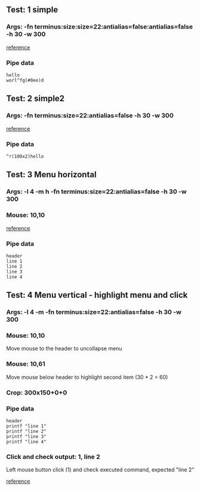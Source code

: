 ## Test: 1 simple

### Args: -fn terminus:size:size=22:antialias=false:antialias=false -h 30 -w 300

[reference](./integration-tests/reference_01.gif)

### Pipe data


```
hello
worl^fg(#0ee)d
```

## Test: 2 simple2

### Args: -fn terminus:size=22:antialias=false -h 30 -w 300

[reference](./integration-tests/reference_02.gif)

### Pipe data

```
^r(100x2)hello
```

## Test: 3 Menu horizontal

### Args: -l 4 -m h -fn terminus:size=22:antialias=false -h 30 -w 300

### Mouse: 10,10

[reference](./integration-tests/reference_03-menu-horizontal-open-popup.gif)
### Pipe data

```
header
line 1
line 2
line 3
line 4
```

## Test: 4 Menu vertical - highlight menu and click

### Args: -l 4 -m -fn terminus:size=22:antialias=false -h 30 -w 300

### Mouse: 10,10
Move mouse to the header to uncollapse menu

### Mouse: 10,61
Move mouse below header to highlight second item (30 * 2 = 60)

### Crop: 300x150+0+0

### Pipe data

```
header
printf "line 1"
printf "line 2"
printf "line 3"
printf "line 4"
```

### Click and check output: 1, line 2

Left mouse button click (1) and check executed command, expected "line 2" 

[reference](./integration-tests/reference_04-menu-vertical-open-popup.gif)
